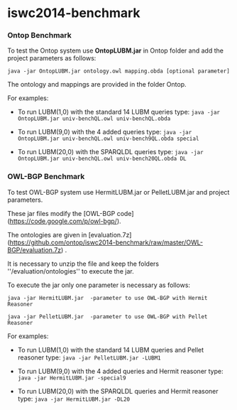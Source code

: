 iswc2014-benchmark
==================
### Ontop Benchmark ###
To test the Ontop system use **OntopLUBM.jar** in Ontop folder and add the project parameters as follows:

 `java -jar OntopLUBM.jar ontology.owl mapping.obda [optional parameter]`
 
 The ontology and mappings are provided in the folder Ontop.

For examples:
* To run LUBM(1,0) with the standard 14 LUBM queries type:
 `java -jar OntopLUBM.jar univ-benchQL.owl univ-benchQL.obda`

* To run LUBM(9,0) with the 4 added queries type:
 `java -jar OntopLUBM.jar univ-benchQL.owl univ-bench9QL.obda special`

* To run LUBM(20,0) with the SPARQLDL queries type:
 `java -jar OntopLUBM.jar univ-benchQL.owl univ-bench20QL.obda DL`

### OWL-BGP Benchmark ###
To test OWL-BGP system use HermitLUBM.jar or PelletLUBM.jar and project parameters.

These jar files modify the  [OWL-BGP code] (https://code.google.com/p/owl-bgp/).

The ontologies are given in [evaluation.7z] (https://github.com/ontop/iswc2014-benchmark/raw/master/OWL-BGP/evaluation.7z) . 

It is necessary to unzip the file and keep the folders ''/evaluation/ontologies'' to execute the jar.

To execute the jar only one parameter is necessary as follows:

 `java -jar HermitLUBM.jar  -parameter to use OWL-BGP with Hermit Reasoner`
 
 `java -jar PelletLUBM.jar  -parameter to use OWL-BGP with Pellet Reasoner`

For examples:
* To run LUBM(1,0) with the standard 14 LUBM queries and Pellet reasoner type: 
 `java -jar PelletLUBM.jar -LUBM1`

* To run LUBM(9,0) with the 4 added queries and Hermit reasoner type:
 `java -jar HermitLUBM.jar -special9`

* To run LUBM(20,0) with the SPARQLDL queries and Hermit reasoner type:
 `java -jar HermitLUBM.jar -DL20`
